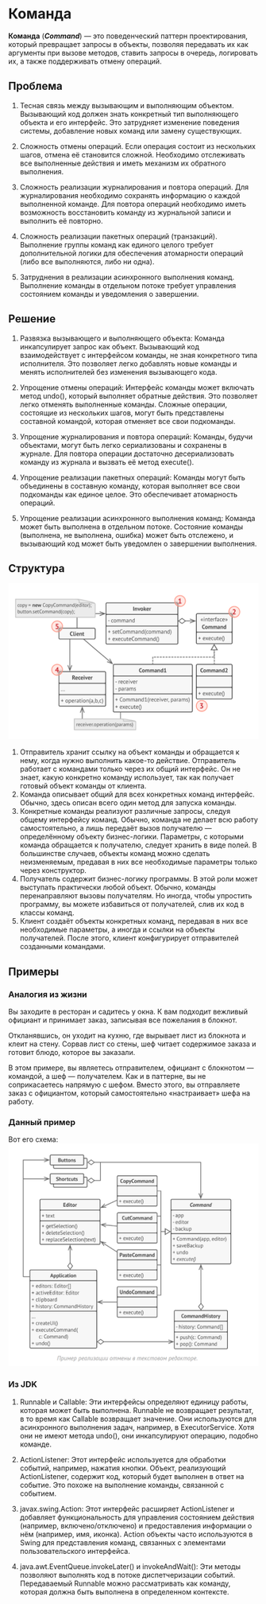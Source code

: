 # Команда
**Команда** (***Command***) — это поведенческий паттерн проектирования,
который превращает запросы в объекты, позволяя
передавать их как аргументы при вызове методов, ставить
запросы в очередь, логировать их, а также поддерживать
отмену операций.

## Проблема
1) Тесная связь между вызывающим и выполняющим объектом. Вызывающий код должен знать конкретный тип выполняющего объекта и его интерфейс. Это затрудняет изменение поведения системы, добавление новых команд или замену существующих.

2) Сложность отмены операций. Если операция состоит из нескольких шагов, отмена её становится сложной. Необходимо отслеживать все выполненные действия и иметь механизм их обратного выполнения.

3) Сложность реализации журналирования и повтора операций. Для журналирования необходимо сохранять информацию о каждой выполненной команде. Для повтора операций необходимо иметь возможность восстановить команду из журнальной записи и выполнить её повторно.

4) Сложность реализации пакетных операций (транзакций). Выполнение группы команд как единого целого требует дополнительной логики для обеспечения атомарности операций (либо все выполняются, либо ни одна).

5) Затруднения в реализации асинхронного выполнения команд. Выполнение команды в отдельном потоке требует управления состоянием команды и уведомления о завершении.

## Решение
1) Развязка вызывающего и выполняющего объекта: Команда инкапсулирует запрос как объект. Вызывающий код взаимодействует с интерфейсом команды, не зная конкретного типа исполнителя. Это позволяет легко добавлять новые команды и менять исполнителей без изменения вызывающего кода.

2) Упрощение отмены операций: Интерфейс команды может включать метод undo(), который выполняет обратные действия. Это позволяет легко отменять выполненные команды. Сложные операции, состоящие из нескольких шагов, могут быть представлены составной командой, которая отменяет все свои подкоманды.

3) Упрощение журналирования и повтора операций: Команды, будучи объектами, могут быть легко сериализованы и сохранены в журнале. Для повтора операции достаточно десериализовать команду из журнала и вызвать её метод execute().

4) Упрощение реализации пакетных операций: Команды могут быть объединены в составную команду, которая выполняет все свои подкоманды как единое целое. Это обеспечивает атомарность операций.

5) Упрощение реализации асинхронного выполнения команд: Команда может быть выполнена в отдельном потоке. Состояние команды (выполнена, не выполнена, ошибка) может быть отслежено, и вызывающий код может быть уведомлен о завершении выполнения.

## Структура
![Структура](Structure.png)

1. Отправитель хранит ссылку на объект команды и
   обращается к нему, когда нужно выполнить какое-то
   действие. Отправитель работает с командами только через
   их общий интерфейс. Он не знает, какую конкретно
   команду использует, так как получает готовый объект
   команды от клиента.
2. Команда описывает общий для всех конкретных команд
   интерфейс. Обычно, здесь описан всего один метод для
   запуска команды.
3. Конкретные команды реализуют различные запросы,
   следуя общему интерфейсу команд. Обычно, команда не
   делает всю работу самостоятельно, а лишь передаёт вызов
   получателю — определённому объекту бизнес-логики.
   Параметры, с которыми команда обращается к получателю,
   следует хранить в виде полей. В большинстве случаев,
   объекты команд можно сделать неизменяемым, предавая в
   них все необходимые параметры только через конструктор.
4. Получатель содержит бизнес-логику программы. В этой
   роли может выступать практически любой объект. Обычно,
   команды перенаправляют вызовы получателям. Но иногда,
   чтобы упростить программу, вы можете избавиться от
   получателей, слив их код в классы команд.
5. Клиент создаёт объекты конкретных команд, передавая в
   них все необходимые параметры, а иногда и ссылки на
   объекты получателей. После этого, клиент конфигурирует
   отправителей созданными командами.

## Примеры
### Аналогия из жизни
Вы заходите в ресторан и садитесь у окна. К вам подходит
вежливый официант и принимает заказ, записывая все
пожелания в блокнот.

Откланявшись, он уходит на кухню, где вырывает лист из
блокнота и клеит на стену. Сорвав лист со стены, шеф
читает содержимое заказа и готовит блюдо, которое вы
заказали.

В этом примере, вы являетесь отправителем, официант с
блокнотом — командой, а шеф — получателем. Как и в
паттерне, вы не соприкасаетесь напрямую с шефом. Вместо
этого, вы отправляете заказ с официантом, который
самостоятельно «настраивает» шефа на работу.

### Данный пример
Вот его схема:
![Пример](Example.png)

### Из JDK
1) Runnable и Callable: Эти интерфейсы определяют единицу работы, которая может быть выполнена. Runnable не возвращает результат, в то время как Callable возвращает значение. Они используются для асинхронного выполнения задач, например, в ExecutorService. Хотя они не имеют метода undo(), они инкапсулируют операцию, подобно команде.

2) ActionListener: Этот интерфейс используется для обработки событий, например, нажатия кнопки. Объект, реализующий ActionListener, содержит код, который будет выполнен в ответ на событие. Это похоже на выполнение команды, связанной с событием.

3) javax.swing.Action: Этот интерфейс расширяет ActionListener и добавляет функциональность для управления состоянием действия (например, включено/отключено) и предоставления информации о нём (например, имя, иконка). Action объекты часто используются в Swing для представления команд, связанных с элементами пользовательского интерфейса.

4) java.awt.EventQueue.invokeLater() и invokeAndWait(): Эти методы позволяют выполнять код в потоке диспетчеризации событий. Передаваемый Runnable можно рассматривать как команду, которая должна быть выполнена в определенном контексте.
